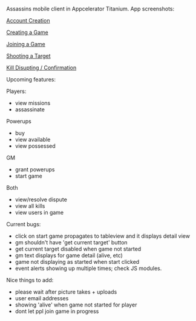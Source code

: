 Assassins mobile client in Appcelerator Titanium.  App screenshots:

[Account Creation](http://imgur.com/a/699SJ#0)

[Creating a Game](http://imgur.com/a/FRG1t#0)

[Joining a Game](http://imgur.com/a/KWaxy#0)

[Shooting a Target](http://imgur.com/a/M4NqB#0)

[Kill Disupting / Confirmation](http://imgur.com/a/MZA00#0)


Upcoming features:

Players:
* view missions
* assassinate

Powerups
* buy
* view available
* view possessed

GM
* grant powerups
* start game

Both
* view/resolve dispute
* view all kills
* view users in game


Current bugs:
* click on start game propagates to tableview and it displays detail view
* gm shouldn't have 'get current target' button
* get current target disabled when game not started
* gm text displays for game detail (alive, etc)
* game not displaying as started when start clicked
* event alerts showing up multiple times; check JS modules.
	
Nice things to add:
* please wait after picture takes + uploads
* user email addresses
* showing 'alive' when game not started for player
* dont let ppl join game in progress
	
